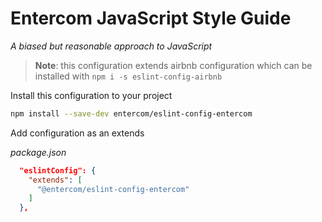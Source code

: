 # Entercom JavaScript Style Guide

*A biased but reasonable approach to JavaScript*

> **Note**: this configuration extends airbnb configuration which can be installed with `npm i -s eslint-config-airbnb`

Install this configuration to your project

```sh
npm install --save-dev entercom/eslint-config-entercom
```

Add configuration as an extends

*package.json*
```json
  "eslintConfig": {
    "extends": [
      "@entercom/eslint-config-entercom"
    ]
  },
```
